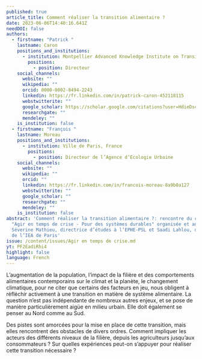 ```yaml
---
published: true
article_title: Comment réaliser la transition alimentaire ?
date: 2023-06-06T14:40:16.641Z
needDOI: false
authors:
  - firstname: "Patrick "
    lastname: Caron
    positions_and_institutions:
      - institution: Montpellier Advanced Knowledge Institute on Transitions, France
        positions:
          - position: Directeur
    social_channels:
      website: ""
      wikipedia: ""
      orcid: 0000-0002-8494-2243
      linkedin: https://fr.linkedin.com/in/patrick-caron-452118115
      webstwitterite: ""
      google_scholar: https://scholar.google.com/citations?user=HdieDscAAAAJ&hl=en
      researchgate: ""
      mendeley: ""
    is_institution: false
  - firstname: "François "
    lastname: Moreau
    positions_and_institutions:
      - institution: Ville de Paris, France
        positions:
          - position: Directeur de l’Agence d’Ecologie Urbaine
    social_channels:
      website: ""
      wikipedia: ""
      orcid: ""
      linkedin: https://fr.linkedin.com/in/francois-moreau-8a9b0a127
      webstwitterite: ""
      google_scholar: ""
      researchgate: ""
      mendeley: ""
    is_institution: false
abstract: 'Comment réaliser la transition alimentaire ?: rencontre du cycle
  "Agir en temps de crise - Pour des systèmes durables" organisée et animée par
  Séverine Mathieu, directrice d’études à l’EPHE-PSL et Saadi Lahlou, directeur
  de l’IEA de Paris'
issue: /content/issues/Agir en temps de crise.md
yt: PF2EadiRhi4
highlight: false
language: French
---
```

L’augmentation de la population, l’impact de la filière et des comportements alimentaires contemporains sur le climat et la planète, le changement climatique, pour ne citer que certains des facteurs en jeu, nous obligent à réfléchir activement à une transition en matière de système alimentaire. La question n’est pas indépendante de nombreux autres enjeux, et se pose de manière particulièrement aigüe en milieu urbain. Elle doit également se penser au Nord comme au Sud.

Des pistes sont amorcées pour la mise en place de cette transition, mais elles rencontrent des obstacles de divers ordres. Comment impliquer les acteurs des différents niveaux de la filière, depuis les agriculteurs jusqu’aux consommateurs ? Sur quelles expériences peut-on s’appuyer pour réaliser cette transition nécessaire ?

<Youtube yt="PF2EadiRhi4" caption ="Comment réaliser la transition alimentaire"></Youtube>